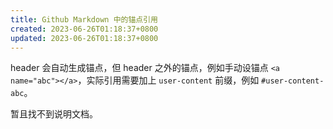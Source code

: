 ```yaml
---
title: Github Markdown 中的锚点引用
created: 2023-06-26T01:18:37+0800
updated: 2023-06-26T01:18:37+0800
---
```



header 会自动生成锚点，但 header 之外的锚点，例如手动设锚点 `<a name="abc"></a>`，实际引用需要加上 `user-content` 前缀，例如 `#user-content-abc`。

暂且找不到说明文档。
